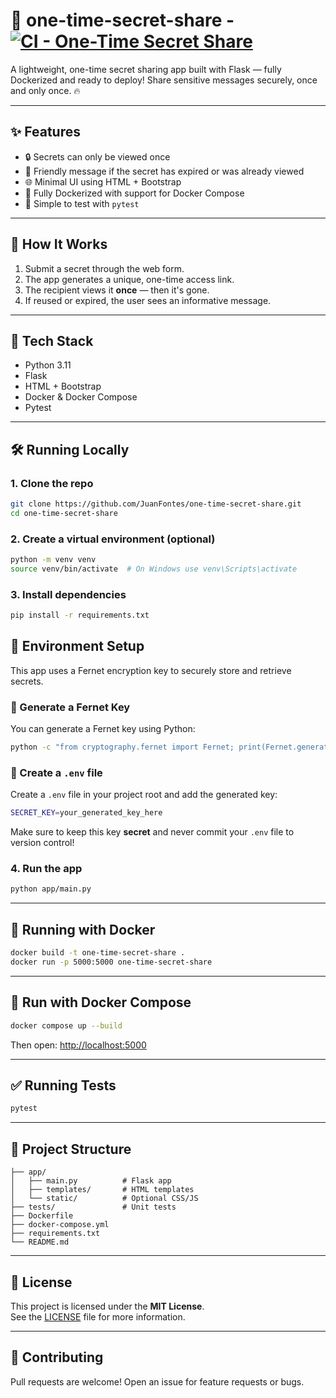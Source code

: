 # 🔐 one-time-secret-share - [![CI - One-Time Secret Share](https://github.com/JuanFontes/one-time-secret-share/actions/workflows/ci.yml/badge.svg)](https://github.com/JuanFontes/one-time-secret-share/actions/workflows/ci.yml)

A lightweight, one-time secret sharing app built with Flask — fully Dockerized and ready to deploy! Share sensitive messages securely, once and only once. 🔥

---

## ✨ Features

- 🔒 Secrets can only be viewed once
- 🧾 Friendly message if the secret has expired or was already viewed
- 🌐 Minimal UI using HTML + Bootstrap
- 🐳 Fully Dockerized with support for Docker Compose
- 🧪 Simple to test with `pytest`

---

## 🚀 How It Works

1. Submit a secret through the web form.
2. The app generates a unique, one-time access link.
3. The recipient views it **once** — then it's gone.
4. If reused or expired, the user sees an informative message.

---

## 🧰 Tech Stack

- Python 3.11
- Flask
- HTML + Bootstrap
- Docker & Docker Compose
- Pytest

---

## 🛠️ Running Locally

### 1. Clone the repo

```bash
git clone https://github.com/JuanFontes/one-time-secret-share.git
cd one-time-secret-share
```

### 2. Create a virtual environment (optional)

```bash
python -m venv venv
source venv/bin/activate  # On Windows use venv\Scripts\activate
```

### 3. Install dependencies

```bash
pip install -r requirements.txt
```

## 🔑 Environment Setup

This app uses a Fernet encryption key to securely store and retrieve secrets.

### 🔐 Generate a Fernet Key

You can generate a Fernet key using Python:

```bash
python -c "from cryptography.fernet import Fernet; print(Fernet.generate_key().decode())"
```

### 📝 Create a `.env` file

Create a `.env` file in your project root and add the generated key:

```bash
SECRET_KEY=your_generated_key_here
```

Make sure to keep this key **secret** and never commit your `.env` file to version control!


### 4. Run the app

```bash
python app/main.py
```

---

## 🐳 Running with Docker

```bash
docker build -t one-time-secret-share .
docker run -p 5000:5000 one-time-secret-share
```

---

## 🐙 Run with Docker Compose

```bash
docker compose up --build
```

Then open: [http://localhost:5000](http://localhost:5000)

---

## ✅ Running Tests

```bash
pytest
```

---

## 📂 Project Structure

```
├── app/
│   ├── main.py          # Flask app
│   ├── templates/       # HTML templates
│   └── static/          # Optional CSS/JS
├── tests/               # Unit tests
├── Dockerfile
├── docker-compose.yml
├── requirements.txt
└── README.md
```

---

## 📄 License

This project is licensed under the **MIT License**.  
See the [LICENSE](LICENSE) file for more information.

---

## 🤝 Contributing

Pull requests are welcome! Open an issue for feature requests or bugs.
